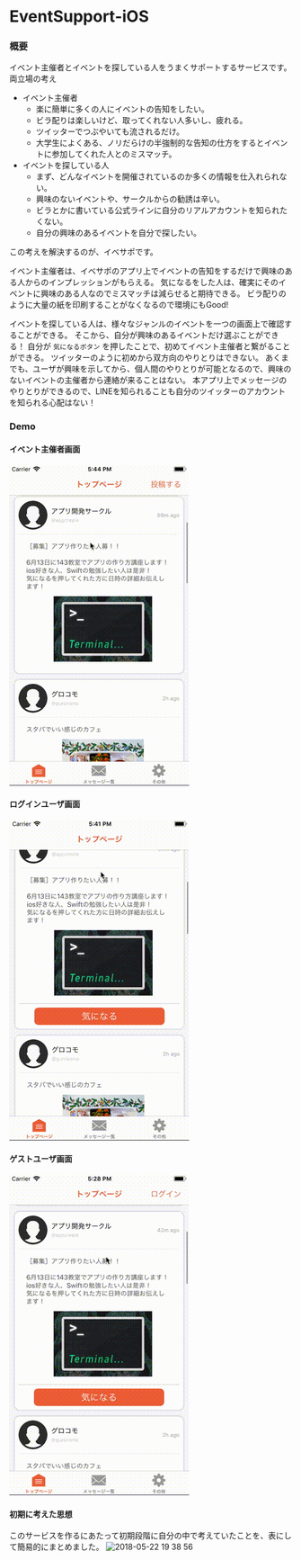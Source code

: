 # EventSupport-iOS

### 概要
イベント主催者とイベントを探している人をうまくサポートするサービスです。
両立場の考え
- イベント主催者
  - 楽に簡単に多くの人にイベントの告知をしたい。
  - ビラ配りは楽しいけど、取ってくれない人多いし、疲れる。
  - ツイッターでつぶやいても流されるだけ。
  - 大学生によくある、ノリだらけの半強制的な告知の仕方をするとイベントに参加してくれた人とのミスマッチ。
- イベントを探している人
  - まず、どんなイベントを開催されているのか多くの情報を仕入れられない。
  - 興味のないイベントや、サークルからの勧誘は辛い。
  - ビラとかに書いている公式ラインに自分のリアルアカウントを知られたくない。
  - 自分の興味のあるイベントを自分で探したい。

この考えを解決するのが、イベサポです。

イベント主催者は、イベサポのアプリ上でイベントの告知をするだけで興味のある人からのインプレッションがもらえる。
気になるをした人は、確実にそのイベントに興味のある人なのでミスマッチは減らせると期待できる。
ビラ配りのように大量の紙を印刷することがなくなるので環境にもGood!

イベントを探している人は、様々なジャンルのイベントを一つの画面上で確認することができる。
そこから、自分が興味のあるイベントだけ選ぶことができる！
自分が `気になるボタン` を押したことで、初めてイベント主催者と繋がることができる。
ツイッターのように初めから双方向のやりとりはできない。
あくまでも、ユーザが興味を示してから、個人間のやりとりが可能となるので、興味のないイベントの主催者から連絡が来ることはない。
本アプリ上でメッセージのやりとりができるので、LINEを知られることも自分のツイッターのアカウントを知られる心配はない！

### Demo
#### イベント主催者画面  
![](https://github.com/tomoyamatsuyama/EventSupport-iOS/blob/master/demo/demo-circle.gif)  

#### ログインユーザ画面  
![](https://github.com/tomoyamatsuyama/EventSupport-iOS/blob/master/demo/login-user.gif)  

#### ゲストユーザ画面  
![](https://github.com/tomoyamatsuyama/EventSupport-iOS/blob/master/demo/demo-guest.gif)  


#### 初期に考えた思想

このサービスを作るにあたって初期段階に自分の中で考えていたことを、表にして簡易的にまとめました。
![2018-05-22 19 38 56](https://user-images.githubusercontent.com/30315659/40357627-ce77580e-5df7-11e8-8dec-67c4924550f9.png)

